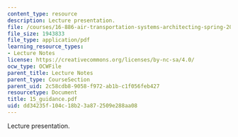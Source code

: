 ```yaml
---
content_type: resource
description: Lecture presentation.
file: /courses/16-886-air-transportation-systems-architecting-spring-2004/dd34235f104c18b23a872509e288aa08_15_guidance.pdf
file_size: 1943833
file_type: application/pdf
learning_resource_types:
- Lecture Notes
license: https://creativecommons.org/licenses/by-nc-sa/4.0/
ocw_type: OCWFile
parent_title: Lecture Notes
parent_type: CourseSection
parent_uid: 2c58cdb8-9058-f972-ab1b-c1f056feb427
resourcetype: Document
title: 15_guidance.pdf
uid: dd34235f-104c-18b2-3a87-2509e288aa08
---
```

Lecture presentation.